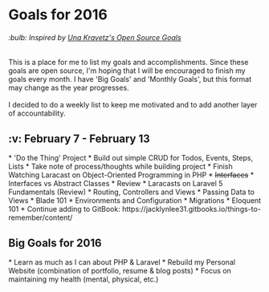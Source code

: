 <h1>Goals for 2016</h1>

<h6>:bulb: <i>Inspired by <a href="https://github.com/una/personal-goals">Una Kravetz's Open Source Goals</a></i></h6>

This is a place for me to list my goals and accomplishments. Since these goals are open source, I'm hoping that I will be encouraged to finish my goals every month. I have 'Big Goals' and 'Monthly Goals', but this format may change as the year progresses.
<br><br>
I decided to do a weekly list to keep me motivated and to add another layer of accountability.
<br>

<h2>:v: February 7 - February 13</h2>
* 'Do the Thing' Project
  * Build out simple CRUD for Todos, Events, Steps, Lists
  * Take note of process/thoughts while building project
* Finish Watching Laracast on Object-Oriented Programming in PHP
  * <s>Interfaces</s>
  * Interfaces vs Abstract Classes
  * Review
* Laracasts on Laravel 5 Fundamentals (Review)
  * Routing, Controllers and Views
  * Passing Data to Views
  * Blade 101
  * Environments and Configuration
  * Migrations
  * Eloquent 101
* Continue adding to GitBook: https://jacklynlee31.gitbooks.io/things-to-remember/content/

<br>

<h2>Big Goals for 2016</h2>
* Learn as much as I can about PHP & Laravel
* Rebuild my Personal Website (combination of portfolio, resume & blog posts)
* Focus on maintaining my health (mental, physical, etc.)
